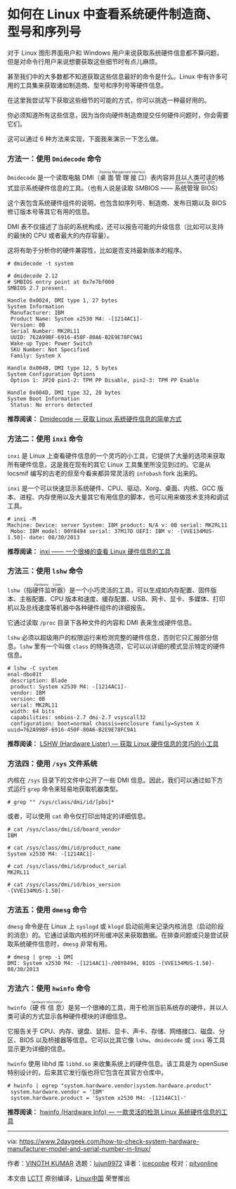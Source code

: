 如何在 Linux 中查看系统硬件制造商、型号和序列号
======

对于 Linux 图形界面用户和 Windows 用户来说获取系统硬件信息都不算问题，但是对命令行用户来说想要获取这些细节时有点儿麻烦。

甚至我们中的大多数都不知道获取这些信息最好的命令是什么。Linux 中有许多可用的工具集来获取诸如制造商、型号和序列号等硬件信息。

在这里我尝试写下获取这些细节的可能的方式，你可以挑选一种最好用的。

你必须知道所有这些信息，因为当你向硬件制造商提交任何硬件问题时，你会需要它们。

这可以通过 6 种方法来实现，下面我来演示一下怎么做。

### 方法一：使用 `Dmidecode` 命令

`Dmidecode` 是一个读取电脑 DMI（<ruby>桌面管理接口<rt>Desktop Management Interface</rt></ruby>）表内容并且以人类可读的格式显示系统硬件信息的工具。（也有人说是读取 SMBIOS —— <ruby>系统管理 BIOS<rt>System Management BIOS</rt></ruby>）

这个表包含系统硬件组件的说明，也包含如序列号、制造商、发布日期以及 BIOS 修订版本号等其它有用的信息。

DMI 表不仅描述了当前的系统构成，还可以报告可能的升级信息（比如可以支持的最快的 CPU 或者最大的内存容量）。

这将有助于分析你的硬件兼容性，比如是否支持最新版本的程序。

```
# dmidecode -t system

# dmidecode 2.12
# SMBIOS entry point at 0x7e7bf000
SMBIOS 2.7 present.

Handle 0x0024, DMI type 1, 27 bytes
System Information
 Manufacturer: IBM
 Product Name: System x2530 M4: -[1214AC1]-
 Version: 0B
 Serial Number: MK2RL11
 UUID: 762A99BF-6916-450F-80A6-B2E9E78FC9A1
 Wake-up Type: Power Switch
 SKU Number: Not Specified
 Family: System X

Handle 0x004B, DMI type 12, 5 bytes
System Configuration Options
 Option 1: JP20 pin1-2: TPM PP Disable, pin2-3: TPM PP Enable

Handle 0x004D, DMI type 32, 20 bytes
System Boot Information
 Status: No errors detected
```

**推荐阅读：** [Dmidecode –– 获取 Linux 系统硬件信息的简单方式][1]

### 方法二：使用 `inxi` 命令

`inxi` 是 Linux 上查看硬件信息的一个灵巧的小工具，它提供了大量的选项来获取所有硬件信息，这是我在现有的其它 Linux 工具集里所没见到过的。它是从 locsmif 编写的古老的但至今看来都异常灵活的 `infobash` fork 出来的。

`inxi` 是一个可以快速显示系统硬件、CPU、驱动、Xorg、桌面、内核、GCC 版本、进程、内存使用以及大量其它有用信息的脚本，也可以用来做技术支持和调试工具。

```
# inxi -M
Machine: Device: server System: IBM product: N/A v: 0B serial: MK2RL11
 Mobo: IBM model: 00Y8494 serial: 37M17D UEFI: IBM v: -[VVE134MUS-1.50]- date: 08/30/2013
```

**推荐阅读：** [inxi —— 一个很棒的查看 Linux 硬件信息的工具][2]

### 方法三：使用 `lshw` 命令

`lshw`（指<ruby>硬件监听器<rt>Hardware Lister</rt></ruby>）是一个小巧灵活的工具，可以生成如内存配置、固件版本、主板配置、CPU 版本和速度、缓存配置、USB、网卡、显卡、多媒体、打印机以及总线速度等机器中各种硬件组件的详细报告。

它通过读取 `/proc` 目录下各种文件的内容和 DMI 表来生成硬件信息。

`lshw` 必须以超级用户的权限运行来检测完整的硬件信息，否则它只汇报部分信息。`lshw` 里有一个叫做 `class` 的特殊选项，它可以以详细的模式显示特定的硬件信息。

```
# lshw -C system
enal-dbo01t
 description: Blade
 product: System x2530 M4: -[1214AC1]-
 vendor: IBM
 version: 0B
 serial: MK2RL11
 width: 64 bits
 capabilities: smbios-2.7 dmi-2.7 vsyscall32
 configuration: boot=normal chassis=enclosure family=System X uuid=762A99BF-6916-450F-80A6-B2E9E78FC9A1
```

**推荐阅读：** [LSHW (Hardware Lister) –– 获取 Linux 硬件信息的灵巧的小工具][3]

### 方法四：使用 `/sys` 文件系统

内核在 `/sys` 目录下的文件中公开了一些 DMI 信息。因此，我们可以通过如下方式运行 `grep` 命令来轻易地获取机器类型。

```
# grep "" /sys/class/dmi/id/[pbs]*
```

或者，可以使用 `cat` 命令仅打印出特定的详细信息。

```
# cat /sys/class/dmi/id/board_vendor
IBM

# cat /sys/class/dmi/id/product_name
System x2530 M4: -[1214AC1]-

# cat /sys/class/dmi/id/product_serial
MK2RL11

# cat /sys/class/dmi/id/bios_version
-[VVE134MUS-1.50]-
```

### 方法五：使用 `dmesg` 命令

`dmesg` 命令是在 Linux 上 `syslogd` 或 `klogd` 启动前用来记录内核消息（启动阶段的消息）的。它通过读取内核的环形缓冲区来获取数据。在排查问题或只是尝试获取系统硬件信息时，`dmesg` 非常有用。

```
# dmesg | grep -i DMI
DMI: System x2530 M4: -[1214AC1]-/00Y8494, BIOS -[VVE134MUS-1.50]- 08/30/2013
```

### 方法六：使用 `hwinfo` 命令

`hwinfo`（<ruby>硬件信息<rt>hardware information</rt></ruby>）是另一个很棒的工具，用于检测当前系统存的硬件，并以人类可读的方式显示各种硬件模块的详细信息。

它报告关于 CPU、内存、键盘、鼠标、显卡、声卡、存储、网络接口、磁盘、分区、BIOS 以及桥接器等信息。它可以比其它像 `lshw`、`dmidecode` 或 `inxi` 等工具显示更为详细的信息。

`hwinfo` 使用 libhd 库 `libhd.so` 来收集系统上的硬件信息。该工具是为 openSuse 特别设计的，后来其它发行版也将它包含在其官方仓库中。

```
# hwinfo | egrep "system.hardware.vendor|system.hardware.product"
 system.hardware.vendor = 'IBM'
 system.hardware.product = 'System x2530 M4: -[1214AC1]-'
```

**推荐阅读：** [hwinfo (Hardware Info) –– 一款灵活的检测 Linux 系统硬件信息的工具][4]

---

via: https://www.2daygeek.com/how-to-check-system-hardware-manufacturer-model-and-serial-number-in-linux/

作者：[VINOTH KUMAR][a]
选题：[lujun9972](https://github.com/lujun9972)
译者：[icecoobe](https://github.com/icecoobe)
校对：[pityonline](https://github.com/pityonline)

本文由 [LCTT](https://github.com/LCTT/TranslateProject) 原创编译，[Linux中国](https://linux.cn/) 荣誉推出

[a]:https://www.2daygeek.com/author/vinoth/
[1]:https://www.2daygeek.com/dmidecode-get-print-display-check-linux-system-hardware-information/
[2]:https://www.2daygeek.com/inxi-system-hardware-information-on-linux/
[3]:https://www.2daygeek.com/lshw-find-check-system-hardware-information-details-linux/
[4]:https://www.2daygeek.com/hwinfo-check-display-detect-system-hardware-information-linux/

